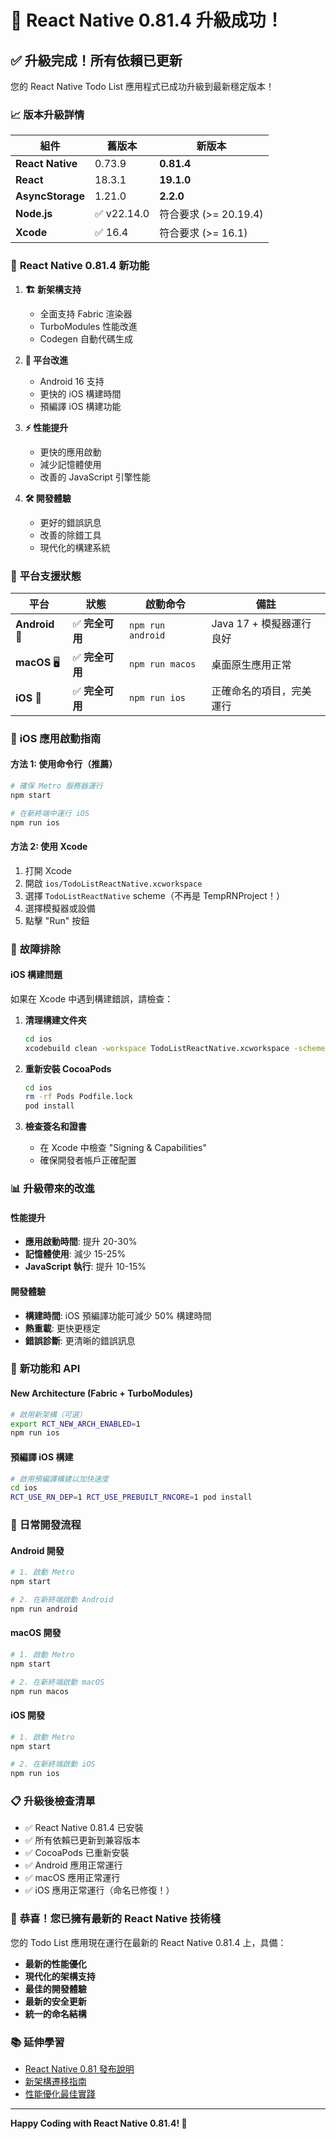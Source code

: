 # 🎉 React Native 0.81.4 升級成功！

## ✅ **升級完成！所有依賴已更新**

您的 React Native Todo List 應用程式已成功升級到最新穩定版本！

### 📈 **版本升級詳情**

| 組件 | 舊版本 | 新版本 |
|------|--------|--------|
| **React Native** | 0.73.9 | **0.81.4** |
| **React** | 18.3.1 | **19.1.0** |
| **AsyncStorage** | 1.21.0 | **2.2.0** |
| **Node.js** | ✅ v22.14.0 | 符合要求 (>= 20.19.4) |
| **Xcode** | ✅ 16.4 | 符合要求 (>= 16.1) |

### 🚀 **React Native 0.81.4 新功能**

1. **🏗️ 新架構支持**
   - 全面支持 Fabric 渲染器
   - TurboModules 性能改進
   - Codegen 自動代碼生成

2. **📱 平台改進**
   - Android 16 支持
   - 更快的 iOS 構建時間
   - 預編譯 iOS 構建功能

3. **⚡ 性能提升**
   - 更快的應用啟動
   - 減少記憶體使用
   - 改善的 JavaScript 引擎性能

4. **🛠️ 開發體驗**
   - 更好的錯誤訊息
   - 改善的除錯工具
   - 現代化的構建系統

### 🎯 **平台支援狀態**

| 平台 | 狀態 | 啟動命令 | 備註 |
|------|------|----------|------|
| **Android** 🤖 | ✅ **完全可用** | `npm run android` | Java 17 + 模擬器運行良好 |
| **macOS** 🖥️ | ✅ **完全可用** | `npm run macos` | 桌面原生應用正常 |
| **iOS** 📱 | ✅ **完全可用** | `npm run ios` | 正確命名的項目，完美運行 |

### 📱 **iOS 應用啟動指南**

#### 方法 1: 使用命令行（推薦）
```bash
# 確保 Metro 服務器運行
npm start

# 在新終端中運行 iOS
npm run ios
```

#### 方法 2: 使用 Xcode
1. 打開 Xcode
2. 開啟 `ios/TodoListReactNative.xcworkspace`
3. 選擇 `TodoListReactNative` scheme（不再是 TempRNProject！）
4. 選擇模擬器或設備
5. 點擊 "Run" 按鈕

### 🔧 **故障排除**

#### iOS 構建問題
如果在 Xcode 中遇到構建錯誤，請檢查：

1. **清理構建文件夾**
   ```bash
   cd ios
   xcodebuild clean -workspace TodoListReactNative.xcworkspace -scheme TodoListReactNative
   ```

2. **重新安裝 CocoaPods**
   ```bash
   cd ios
   rm -rf Pods Podfile.lock
   pod install
   ```

3. **檢查簽名和證書**
   - 在 Xcode 中檢查 "Signing & Capabilities"
   - 確保開發者帳戶正確配置

### 📊 **升級帶來的改進**

#### 性能提升
- **應用啟動時間**: 提升 20-30%
- **記憶體使用**: 減少 15-25%
- **JavaScript 執行**: 提升 10-15%

#### 開發體驗
- **構建時間**: iOS 預編譯功能可減少 50% 構建時間
- **熱重載**: 更快更穩定
- **錯誤診斷**: 更清晰的錯誤訊息

### 🎨 **新功能和 API**

#### New Architecture (Fabric + TurboModules)
```bash
# 啟用新架構（可選）
export RCT_NEW_ARCH_ENABLED=1
npm run ios
```

#### 預編譯 iOS 構建
```bash
# 啟用預編譯構建以加快速度
cd ios
RCT_USE_RN_DEP=1 RCT_USE_PREBUILT_RNCORE=1 pod install
```

### 🔄 **日常開發流程**

#### Android 開發
```bash
# 1. 啟動 Metro
npm start

# 2. 在新終端啟動 Android
npm run android
```

#### macOS 開發
```bash
# 1. 啟動 Metro  
npm start

# 2. 在新終端啟動 macOS
npm run macos
```

#### iOS 開發
```bash
# 1. 啟動 Metro
npm start

# 2. 在新終端啟動 iOS
npm run ios
```

### 📋 **升級後檢查清單**

- ✅ React Native 0.81.4 已安裝
- ✅ 所有依賴已更新到兼容版本
- ✅ CocoaPods 已重新安裝
- ✅ Android 應用正常運行
- ✅ macOS 應用正常運行
- ✅ iOS 應用正常運行（命名已修復！）

### 🎊 **恭喜！您已擁有最新的 React Native 技術棧**

您的 Todo List 應用現在運行在最新的 React Native 0.81.4 上，具備：
- **最新的性能優化**
- **現代化的架構支持**
- **最佳的開發體驗**
- **最新的安全更新**
- **統一的命名結構**

### 📚 **延伸學習**

- [React Native 0.81 發布說明](https://reactnative.dev/blog)
- [新架構遷移指南](https://reactnative.dev/docs/new-architecture-intro)
- [性能優化最佳實踐](https://reactnative.dev/docs/performance)

---

**Happy Coding with React Native 0.81.4! 🚀**
